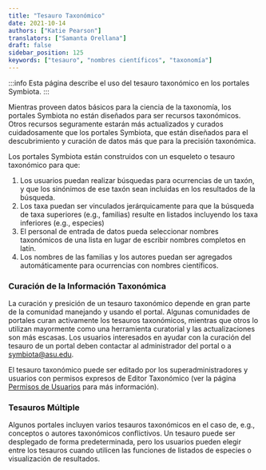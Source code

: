 ```yaml
---
title: "Tesauro Taxonómico"
date: 2021-10-14
authors: ["Katie Pearson"]
translators: ["Samanta Orellana"]
draft: false
sidebar_position: 125
keywords: ["tesauro", "nombres científicos", "taxonomía"]
---
```


:::info
Esta página describe el uso del tesauro taxonómico en los portales Symbiota.
:::

Mientras proveen datos básicos para la ciencia de la taxonomía, los portales Symbiota no están diseñados para ser recursos taxonómicos. Otros recursos seguramente estarán más actualizados y curados cuidadosamente que los portales Symbiota, que están diseñados para el descubrimiento y curación de datos más que para la precisión taxonómica.

Los portales Symbiota están construidos con un esqueleto o tesauro taxonómico para que:

1. Los usuarios puedan realizar búsquedas para ocurrencias de un taxón, y que los sinónimos de ese taxón sean incluidas en los resultados de la búsqueda.
2. Los taxa puedan ser vinculados jerárquicamente para que la búsqueda de taxa superiores (e.g., familias) resulte en listados incluyendo los taxa inferiores (e.g., especies)
3. El personal de entrada de datos pueda seleccionar nombres taxonómicos de una lista en lugar de escribir nombres completos en latín.
4. Los nombres de las familias y los autores puedan ser agregados automáticamente para ocurrencias con nombres científicos.

### Curación de la Información Taxonómica

La curación y presición de un tesauro taxonómico depende en gran parte de la comunidad manejando y usando el portal. Algunas comunidades de portales curan activamente los tesauros taxonómicos, mientras que otros lo utilizan mayormente como una herramienta curatorial y las actualizaciones son más escasas. Los usuarios interesados en ayudar con la curación del tesauro de un portal deben contactar al administrador del portal o a [symbiota@asu.edu](mailto:symbiota@asu.edu).

El tesauro taxonómico puede ser editado por los superadministradores y usuarios con permisos expresos de Editor Taxonómico (ver la página [Permisos de Usuarios](http://localhost:1313/symbiota-docs/es/user/permissions/) para más información).

### Tesauros Múltiple

Algunos portales incluyen varios tesauros taxonómicos en el caso de, e.g., conceptos o autores taxonómicos conflictivos. Un tesauro puede ser desplegado de forma predeterminada, pero los usuarios pueden elegir entre los tesauros cuando utilicen las funciones de listados de especies o visualización de resultados.
